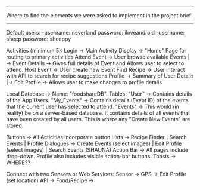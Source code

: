 **********************************************************************************

Where to find the elements we were asked to implement in the project brief

**********************************************************************************
Default users:
-username: neverland password: iloveandroid
-username: sheep password: sheeppy


Activities (minimum 5):
Login →  Main Activity
Display →  "Home" Page for routing to primary activities
Attend Event →  User browse available Events
|→  Event Details →  Gives full details of Event and Allows user to select to attend.
Host Event →  User create new Event
Find Recipe →  User interact with API to search for recipe suggestions
Profile →  Summary of User Details
|→  Edit Profile →  Allows user to make changes to profile details



Local Database →  Name: "foodshareDB".
Tables:
"User" →  Contains details of the App Users.
"My_Events" →  Contains details (Event ID) of the events that the current user has selected to attend.
"Events" →  This would (in reality) be on a server-based database. It contains details of all events that have been created by all users. This is where any "Create New Events" are stored.


Buttons →  All Acticities incorporate button
Lists →  Recipe Finder | Search Events | Profile
Dialogues →  Create Events (select images) | Edit Profile (select images) | Search Events (SHAUNA)
Action Bar →  All pages include drop-down. Profile also includes visible action-bar buttons.
Toasts →  WHERE??


Connect with two Sensors or Web Services:
Sensor →  GPS →  Edit Profile (set location)
API →  Food/Recipe →